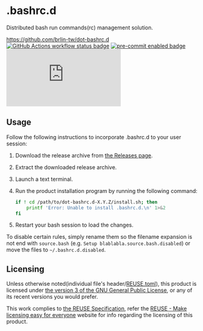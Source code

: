 # .bashrc.d

Distributed bash run commands(rc) management solution.

<https://github.com/brlin-tw/dot-bashrc.d>  
[![GitHub Actions workflow status badge](https://github.com/brlin-tw/dot-bashrc.d/actions/workflows/check-potential-problems.yml/badge.svg "GitHub Actions workflow status")](https://github.com/brlin-tw/dot-bashrc.d/actions/workflows/check-potential-problems.yml) [![pre-commit enabled badge](https://img.shields.io/badge/pre--commit-enabled-brightgreen?logo=pre-commit&logoColor=white "This project uses pre-commit to check potential problems")](https://pre-commit.com/) [![REUSE Specification compliance badge](https://api.reuse.software/badge/github.com/brlin-tw/dot-bashrc.d "This project complies to the REUSE specification to decrease software licensing costs")](https://api.reuse.software/info/github.com/brlin-tw/dot-bashrc.d)

## Usage

Follow the following instructions to incorporate .bashrc.d to your user session:

1. Download the release archive from [the Releases page](https://github.com/brlin-tw/dot-bashrc.d/releases).
1. Extract the downloaded release archive.
1. Launch a text terminal.
1. Run the product installation program by running the following command:

    ```bash
    if ! cd /path/to/dot-bashrc.d-X.Y.Z/install.sh; then
        printf 'Error: Unable to install .bashrc.d.\n' 1>&2
    fi
    ```

1. Restart your bash session to load the changes.

To disable certain rules, simply rename them so the filename expansion is not end with `source.bash` (e.g. `Setup blablabla.source.bash.disabled`) or move the files to `~/.bashrc.d.disabled`.

## Licensing

Unless otherwise noted(individual file's header/[REUSE.toml](REUSE.toml)), this product is licensed under [the version 3 of the GNU General Public License](https://www.gnu.org/licenses/gpl-3.0.html.en), or any of its recent versions you would prefer.

This work complies to [the REUSE Specification](https://reuse.software/spec/), refer the [REUSE - Make licensing easy for everyone](https://reuse.software/) website for info regarding the licensing of this product.
